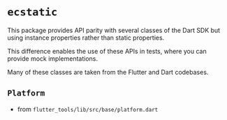 # `ecstatic`

This package provides API parity with several classes of the Dart SDK
but using instance properties rather than static properties.

This difference enables the use of these APIs in tests, where you can provide
mock implementations.

Many of these classes are taken from the Flutter and Dart codebases.

## `Platform`

* from `flutter_tools/lib/src/base/platform.dart`


